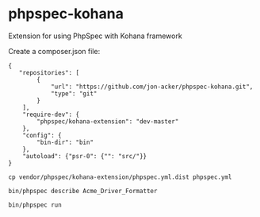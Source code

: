 phpspec-kohana
==============

Extension for using PhpSpec with Kohana framework

Create a composer.json file:
```
{
   "repositories": [
        {
            "url": "https://github.com/jon-acker/phpspec-kohana.git",
            "type": "git"
        }
    ],
    "require-dev": {
        "phpspec/kohana-extension": "dev-master"
    },
    "config": {
        "bin-dir": "bin"
    },
    "autoload": {"psr-0": {"": "src/"}}
}
```

```
cp vendor/phpspec/kohana-extension/phpspec.yml.dist phpspec.yml
```

```
bin/phpspec describe Acme_Driver_Formatter
```

```
bin/phpspec run
```

